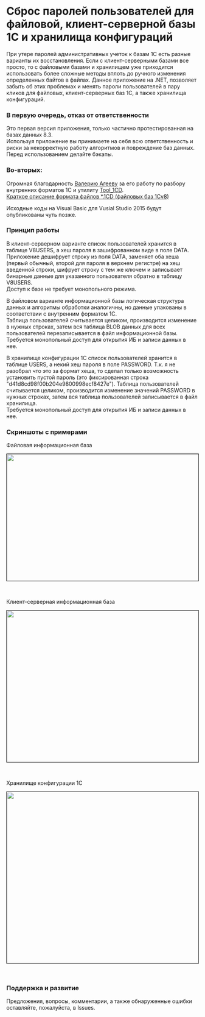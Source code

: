 <h1>Сброс паролей пользователей для файловой, клиент-серверной базы 1С и хранилища конфигураций</h1>

При утере паролей административных учеток к базам 1С есть разные варианты их восстановления. Если с клиент-серверными базами все просто, то с файловыми базами и хранилищем уже приходится использовать более сложные методы вплоть до ручного изменения определенных байтов в файлах.
Данное приложение на .NET, позволяет забыть об этих проблемах и менять пароли пользователей в пару кликов для файловых, клиент-серверных баз 1С, а также хранилища конфигураций.

<h3>В первую очередь, отказ от ответственности</h3>
<p>Это первая версия приложения, только частично протестированная на базах данных 8.3.<br />Используя приложение вы принимаете на себя всю ответственность и риски за некорректную работу алгоритмов и повреждение баз данных.<br />Перед использованием делайте бэкапы.</p>
<h3>Во-вторых:</h3>
<p>Огромная благодарность <a href="http://infostart.ru/profile/13819/" target="_blank">Валерию Агееву</a> за его работу по разбору внутренних форматов 1С и утилиту <a href="http://infostart.ru/public/19633/" target="_blank">Tool_1CD</a>.<a href="http://infostart.ru/public/19734/" target="_blank"><br />Краткое описание формата файлов *.1CD (файловых баз 1Сv8)</a></p>
<p>Исходные коды на Visual Basic для Vusial Studio 2015 будут опубликованы чуть позже.</p>
<h3>Принцип работы</h3>
<p>В клиент-серверном варианте список пользователей хранится в таблице V8USERS, а хеш пароля в зашифрованном виде в поле DATA.<br />Приложение дешифрует строку из поля DATA, заменяет оба хеша (первый обычный, второй для пароля в верхнем регистре) на хеш введенной строки, шифрует строку с тем же ключем и записывает бинарные данные для указанного пользователя обратно в таблицу V8USERS.<br />Доступ к базе не требует монопольного режима.</p>
<p>В файловом варианте информационной базы логическая структура данных и алгоритмы обработки аналогичны, но данные упакованы в соответствии с внутренним форматом 1С.<br />Таблица пользователей считывается целиком, производится изменение в нужных строках, затем вся таблица BLOB данных для всех пользователей перезаписывается в файл информационной базы.<br />Требуется монопольный доступ для открытия ИБ и записи данных в нее.</p>
<p>В хранилище конфигурации 1С список пользователей хранится в таблице USERS, а некий хеш пароля в поле PASSWORD. Т.к. я не разобрал что это за формат хеша, то сделал только возможность установить пустой пароль (это фиксированная строка "d41d8cd98f00b204e9800998ecf8427e"). Таблица пользователей считывается целиком, производится изменение значений PASSWORD в нужных строках, затем вся таблица пользователей записывается в файл хранилища.<br />Требуется монопольный доступ для открытия ИБ и записи данных в нее.</p>
<h3>Скриншоты с примерами</h3>
<p>Файловая информационная база</p>
<p><img style="border: 1px solid black;" src="http://infostart.ru/upload/iblock/9d5/1.png" alt="" width="768" height="333" /></p>
<p>&nbsp;</p>
<p>Клиент-серверная информационная база</p>
<p><img style="border: 1px solid black;" src="http://infostart.ru/upload/iblock/a18/2.png" alt="" width="768" height="398" /></p>
<p>&nbsp;</p>
<p>Хранилище конфигурации 1С</p>
<p><img style="border: 1px solid black;" src="http://infostart.ru/upload/iblock/f0c/3.png" alt="" width="768" height="450" /></p>
<p>&nbsp;</p>
<h3>Поддержка и развитие</h3>
<p>Предложения, вопросы, комментарии, а также обнаруженные ошибки оставляйте, пожалуйста, в Issues.</p>

